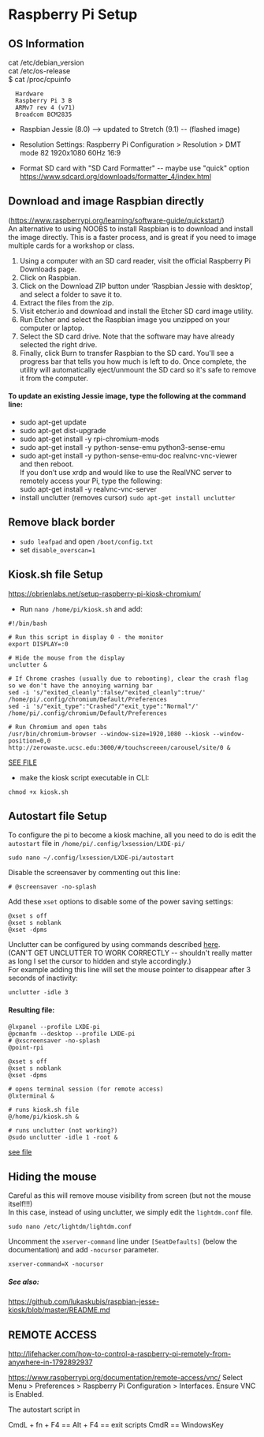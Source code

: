 # Raspberry Pi Setup

## OS Information
cat /etc/debian_version <br/>
cat /etc/os-release <br/>
$ cat /proc/cpuinfo <br/>

      Hardware
      Raspberry Pi 3 B
      ARMv7 rev 4 (v71)
      Broadcom BCM2835

- Raspbian Jessie (8.0) --> updated to Stretch (9.1) -- (flashed image)

- Resolution Settings: Raspberry Pi Configuration > Resolution > DMT mode 82 1920x1080 60Hz 16:9

- Format SD card with "SD Card Formatter" -- maybe use "quick" option
https://www.sdcard.org/downloads/formatter_4/index.html


## Download and image Raspbian directly
(https://www.raspberrypi.org/learning/software-guide/quickstart/)<br/>
An alternative to using NOOBS to install Raspbian is to download and install the image directly. This is a faster process, and is great if you need to image multiple cards for a workshop or class.<br/>
1. Using a computer with an SD card reader, visit the official Raspberry Pi Downloads page.
2. Click on Raspbian.
3. Click on the Download ZIP button under ‘Raspbian Jessie with desktop’, and select a folder to save it to.
4. Extract the files from the zip.
5. Visit etcher.io and download and install the Etcher SD card image utility.
6. Run Etcher and select the Raspbian image you unzipped on your computer or laptop.
7. Select the SD card drive. Note that the software may have already selected the right drive.
8. Finally, click Burn to transfer Raspbian to the SD card. You'll see a progress bar that tells you how much is left to do. Once complete, the utility will automatically eject/unmount the SD card so it's safe to remove it from the computer.

#### To update an existing Jessie image, type the following at the command line:
- sudo apt-get update
- sudo apt-get dist-upgrade
- sudo apt-get install -y rpi-chromium-mods
- sudo apt-get install -y python-sense-emu python3-sense-emu
- sudo apt-get install -y python-sense-emu-doc realvnc-vnc-viewer <br/>
and then reboot. <br/>
If you don’t use xrdp and would like to use the RealVNC server to remotely access your Pi, type the following: <br/>
sudo apt-get install -y realvnc-vnc-server <br/>
- install unclutter (removes cursor)
`sudo apt-get install unclutter`

## Remove black border
- `sudo leafpad` and open `/boot/config.txt`
- set `disable_overscan=1`


## Kiosk.sh file Setup
https://obrienlabs.net/setup-raspberry-pi-kiosk-chromium/
- Run `nano /home/pi/kiosk.sh` and add:

```
#!/bin/bash

# Run this script in display 0 - the monitor
export DISPLAY=:0

# Hide the mouse from the display
unclutter &

# If Chrome crashes (usually due to rebooting), clear the crash flag so we don't have the annoying warning bar
sed -i 's/"exited_cleanly":false/"exited_cleanly":true/' /home/pi/.config/chromium/Default/Preferences
sed -i 's/"exit_type":"Crashed"/"exit_type":"Normal"/' /home/pi/.config/chromium/Default/Preferences

# Run Chromium and open tabs
/usr/bin/chromium-browser --window-size=1920,1080 --kiosk --window-position=0,0 http://zerowaste.ucsc.edu:3000/#/touchscreeen/carousel/site/0 &
```

[SEE FILE](kiosk.sh)

- make the kiosk script executable in CLI:

```
chmod +x kiosk.sh
```

## Autostart file Setup
To configure the pi to become a kiosk machine, all you need to do is edit the `autostart` file in `/home/pi/.config/lxsession/LXDE-pi/`

```
sudo nano ~/.config/lxsession/LXDE-pi/autostart
```

Disable the screensaver by commenting out this line:
```
# @screensaver -no-splash
```
Add these `xset` options to disable some of the power saving settings:

```
@xset s off
@xset s noblank
@xset -dpms
```

Unclutter can be configured by using commands described [here](http://manpages.ubuntu.com/manpages/wily/man1/unclutter.1.html).<br/>
(CAN'T GET UNCLUTTER TO WORK CORRECTLY -- shouldn't really matter as long
I set the cursor to hidden and style accordingly.) <br/>
For example adding this line will set the mouse pointer to disappear after 3 seconds of inactivity:

```
unclutter -idle 3
```


#### Resulting file:
```
@lxpanel --profile LXDE-pi
@pcmanfm --desktop --profile LXDE-pi
# @xscreensaver -no-splash
@point-rpi

@xset s off
@xset s noblank
@xset -dpms

# opens terminal session (for remote access)
@lxterminal &

# runs kiosk.sh file
@/home/pi/kiosk.sh &

# runs unclutter (not working?)
@sudo unclutter -idle 1 -root &
```
[see file](autostart.txt)

## Hiding the mouse
Careful as this will remove mouse visibility from screen (but not the mouse itself!!!)<br/>
In this case, instead of using unclutter, we simply edit the `lightdm.conf` file.

```
sudo nano /etc/lightdm/lightdm.conf
```

Uncomment the `xserver-command` line under `[SeatDefaults]` (below the documentation) and add `-nocursor` parameter.

```
xserver-command=X -nocursor
```

##### See also:
https://github.com/lukaskubis/raspbian-jesse-kiosk/blob/master/README.md


## REMOTE ACCESS
http://lifehacker.com/how-to-control-a-raspberry-pi-remotely-from-anywhere-in-1792892937

https://www.raspberrypi.org/documentation/remote-access/vnc/
Select Menu > Preferences > Raspberry Pi Configuration > Interfaces.
Ensure VNC is Enabled.

The autostart script in

CmdL + fn + F4 == Alt + F4 == exit scripts
CmdR == WindowsKey
